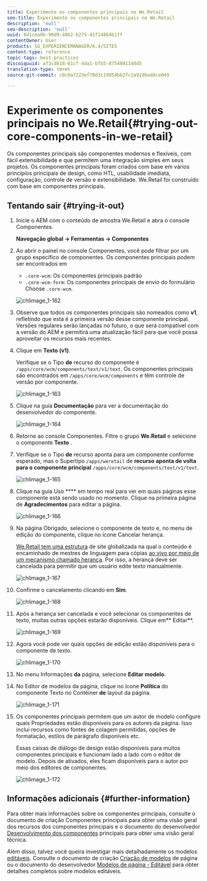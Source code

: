 ```yaml
---
title: Experimente os componentes principais no We.Retail
seo-title: Experimente os componentes principais no We.Retail
description: 'null'
seo-description: 'null'
uuid: 8d1cea0b-99d9-49b2-b275-41f14864b1ff
contentOwner: User
products: SG_EXPERIENCEMANAGER/6.4/SITES
content-type: reference
topic-tags: best-practices
discoiquuid: af3cd818-61cf-4da1-bfb5-87540911ddd5
translation-type: tm+mt
source-git-commit: c0c0a7223ef70d3c19954bb2fc2a92dbad8ce049

---
```



# Experimente os componentes principais no We.Retail{#trying-out-core-components-in-we-retail}

Os componentes principais são componentes modernos e flexíveis, com fácil extensibilidade e que permitem uma integração simples em seus projetos. Os componentes principais foram criados com base em vários princípios principais de design, como HTL, usabilidade imediata, configuração, controle de versão e extensibilidade. We.Retail foi construído com base em componentes principais.

## Tentando sair {#trying-it-out}

1. Inicie o AEM com o conteúdo de amostra We.Retail e abra o console [](/help/sites-authoring/default-components-console.md)Componentes.

   **Navegação global -> Ferramentas -> Componentes**

1. Ao abrir o painel no console Componentes, você pode filtrar por um grupo específico de componentes. Os componentes principais podem ser encontrados em

   * `.core-wcm`: Os componentes principais padrão
   * `.core-wcm-form`: Os componentes principais de envio do formulário
   Choose `.core-wcm`.

   ![chlimage_1-162](assets/chlimage_1-162.png)

1. Observe que todos os componentes principais são nomeados como **v1**, refletindo que esta é a primeira versão desse componente principal. Versões regulares serão lançadas no futuro, o que será compatível com a versão do AEM e permitirá uma atualização fácil para que você possa aproveitar os recursos mais recentes.
1. Clique em **Texto (v1)**.

   Verifique se o Tipo **de** recurso do componente é `/apps/core/wcm/components/text/v1/text`. Os componentes principais são encontrados em `/apps/core/wcm/components` e têm controle de versão por componente.

   ![chlimage_1-163](assets/chlimage_1-163.png)

1. Clique na guia **Documentação** para ver a documentação do desenvolvedor do componente.

   ![chlimage_1-164](assets/chlimage_1-164.png)

1. Retorne ao console Componentes. Filtre o grupo **We.Retail** e selecione o componente **Texto** .
1. Verifique se o Tipo **de** recurso aponta para um componente conforme esperado, mas o Supertipo `/apps/weretail` de **recurso aponta de volta para o componente principal** `/apps/core/wcm/components/text/v1/text`.

   ![chlimage_1-165](assets/chlimage_1-165.png)

1. Clique na guia Uso **** em tempo real para ver em quais páginas esse componente está sendo usado no momento. Clique na primeira página de **Agradecimentos** para editar a página.

   ![chlimage_1-166](assets/chlimage_1-166.png)

1. Na página Obrigado, selecione o componente de texto e, no menu de edição do componente, clique no ícone Cancelar herança.

   [We.Retail tem uma estrutura](/help/sites-developing/we-retail-globalized-site-structure.md) de site globalizada na qual o conteúdo é encaminhado de mestres de linguagem para cópias [ao vivo por meio de um mecanismo chamado herança](/help/sites-administering/msm.md). Por isso, a herança deve ser cancelada para permitir que um usuário edite texto manualmente.

   ![chlimage_1-167](assets/chlimage_1-167.png)

1. Confirme o cancelamento clicando em **Sim**.

   ![chlimage_1-168](assets/chlimage_1-168.png)

1. Após a herança ser cancelada e você selecionar os componentes de texto, muitas outras opções estarão disponíveis. Clique em** Editar**.

   ![chlimage_1-169](assets/chlimage_1-169.png)

1. Agora você pode ver quais opções de edição estão disponíveis para o componente de texto.

   ![chlimage_1-170](assets/chlimage_1-170.png)

1. No menu Informações **da** página, selecione **Editar modelo**.
1. No Editor de modelos da página, clique no ícone **Política** do componente Texto no Contêiner **de** layout da página.

   ![chlimage_1-171](assets/chlimage_1-171.png)

1. Os componentes principais permitem que um autor de modelo configure quais Propriedades estão disponíveis para os autores da página. Isso inclui recursos como fontes de colagem permitidas, opções de formatação, estilos de parágrafo disponíveis etc.

   Essas caixas de diálogo de design estão disponíveis para muitos componentes principais e funcionam lado a lado com o editor de modelo. Depois de ativados, eles ficam disponíveis para o autor por meio dos editores de componentes.

   ![chlimage_1-172](assets/chlimage_1-172.png)

## Informações adicionais {#further-information}

Para obter mais informações sobre os componentes principais, consulte o documento de criação Componentes [](https://docs.adobe.com/content/help/en/experience-manager-core-components/using/introduction.html) principais para obter uma visão geral dos recursos dos componentes principais e o documento do desenvolvedor [Desenvolvimento dos componentes](https://helpx.adobe.com/experience-manager/core-components/using/developing.html) principais para obter uma visão geral técnica.

Além disso, talvez você queira investigar mais detalhadamente os modelos [editáveis](/help/sites-developing/we-retail-editable-templates.md). Consulte o documento de criação [Criação de modelos](/help/sites-authoring/templates.md) de página ou o documento do desenvolvedor [Modelos de página - Editável](/help/sites-developing/page-templates-editable.md) para obter detalhes completos sobre modelos editáveis.
